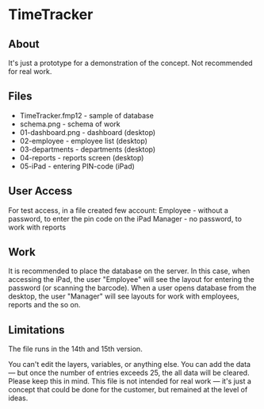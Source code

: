 # TimeTracker

## About
It's just a prototype for a demonstration of the concept. Not recommended for real work.

## Files
- TimeTracker.fmp12 - sample of database
- schema.png - schema of work
- 01-dashboard.png - dashboard (desktop)
- 02-employee - employee list (desktop)
- 03-departments  - departments (desktop)
- 04-reports - reports screen (desktop)
- 05-iPad - entering PIN-code (iPad)

## User Access
For test access, in a file created few account:
Employee - without a password, to enter the pin code on the iPad
Manager - no password, to work with reports

## Work
It is recommended to place the database on the server. In this case, when accessing the iPad, the user "Employee" will see the layout for entering the password (or scanning the barcode). When a user opens database from the desktop, the user "Manager" will see layouts for work with employees, reports and the so on.

## Limitations
The file runs in the 14th and 15th version. 

You can't edit the layers, variables, or anything else. You can add the data — but once the number of entries exceeds 25, the all data will be cleared. Please keep this in mind. This file is not intended for real work — it's just a concept that could be done for the customer, but remained at the level of ideas.
